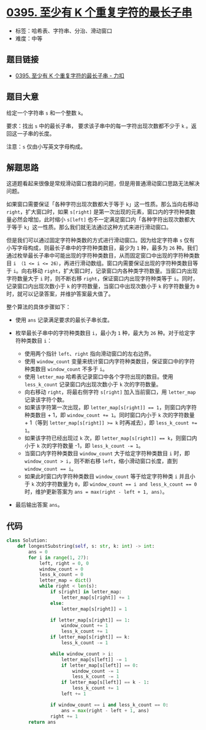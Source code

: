 # [0395. 至少有 K 个重复字符的最长子串](https://leetcode.cn/problems/longest-substring-with-at-least-k-repeating-characters/)

- 标签：哈希表、字符串、分治、滑动窗口
- 难度：中等

## 题目链接

- [0395. 至少有 K 个重复字符的最长子串 - 力扣](https://leetcode.cn/problems/longest-substring-with-at-least-k-repeating-characters/)

## 题目大意

给定一个字符串 `s` 和一个整数 `k`。

要求：找出 `s` 中的最长子串， 要求该子串中的每一字符出现次数都不少于 `k` 。返回这一子串的长度。

注意：`s` 仅由小写英文字母构成。

## 解题思路

这道题看起来很像是常规滑动窗口套路的问题，但是用普通滑动窗口思路无法解决问题。

如果窗口需要保证「各种字符出现次数都大于等于 `k`」这一性质。那么当向右移动 `right`，扩大窗口时，如果 `s[right]` 是第一次出现的元素，窗口内的字符种类数量必然会增加，此时缩小 `s[left]` 也不一定满足窗口内「各种字符出现次数都大于等于 `k`」这一性质。那么我们就无法通过这种方式来进行滑动窗口。

但是我们可以通过固定字符种类数的方式进行滑动窗口。因为给定字符串 `s` 仅有小写字母构成，则最长子串中的字符种类数目，最少为 `1` 种，最多为 `26` 种。我们通过枚举最长子串中可能出现的字符种类数目，从而固定窗口中出现的字符种类数目 `i （1 <= i <= 26）`，再进行滑动数组。窗口内需要保证出现的字符种类数目等于 `i`。向右移动 `right`，扩大窗口时，记录窗口内各种类字符数量。当窗口内出现字符数量大于 `i` 时，则不断右移 `right`，保证窗口内出现字符种类等于 `i`。同时，记录窗口内出现次数小于 `k` 的字符数量，当窗口中出现次数小于 `k` 的字符数量为 `0` 时，就可以记录答案，并维护答案最大值了。

整个算法的具体步骤如下：

- 使用 `ans` 记录满足要求的最长子串长度。

- 枚举最长子串中的字符种类数目 `i`，最小为 `1` 种，最大为 `26` 种。对于给定字符种类数目 `i`：
  - 使用两个指针 `left`、`right` 指向滑动窗口的左右边界。
  - 使用 `window_count` 变量来统计窗口内字符种类数目，保证窗口中的字符种类数目 `window_count` 不多于 `i`。
  - 使用 `letter_map` 哈希表记录窗口中各个字符出现的数目。使用 `less_k_count` 记录窗口内出现次数小于 `k` 次的字符数量。
  - 向右移动 `right`，将最右侧字符 `s[right]` 加入当前窗口，用 `letter_map` 记录该字符个数。
  - 如果该字符第一次出现，即 `letter_map[s[right]] == 1`，则窗口内字符种类数目 + 1，即 `window_count += 1`。同时窗口内小于 `k` 次的字符数量 + 1（等到 `letter_map[s[right]] >= k` 时再减去），即 `less_k_count += 1`。
  - 如果该字符已经出现过 `k` 次，即 `letter_map[s[right]] == k`，则窗口内小于 `k` 次的字符数量 -1，即 `less_k_count -= 1`。
  - 当窗口内字符种类数目 `window_count` 大于给定字符种类数目 `i` 时，即 `window_count > i`，则不断右移 `left`，缩小滑动窗口长度，直到 `window_count == i`。
  - 如果此时窗口内字符种类数目 `window_count` 等于给定字符种类 `i` 并且小于 `k` 次的字符数量为 `0`，即 `window_count == i and less_k_count == 0` 时，维护更新答案为 `ans = max(right - left + 1, ans)`。
- 最后输出答案 `ans`。

## 代码

```python
class Solution:
    def longestSubstring(self, s: str, k: int) -> int:
        ans = 0
        for i in range(1, 27):
            left, right = 0, 0
            window_count = 0
            less_k_count = 0
            letter_map = dict()
            while right < len(s):
                if s[right] in letter_map:
                    letter_map[s[right]] += 1
                else:
                    letter_map[s[right]] = 1

                if letter_map[s[right]] == 1:
                    window_count += 1
                    less_k_count += 1
                if letter_map[s[right]] == k:
                    less_k_count -= 1

                while window_count > i:
                    letter_map[s[left]] -= 1
                    if letter_map[s[left]] == 0:
                        window_count -= 1
                        less_k_count -= 1
                    if letter_map[s[left]] == k - 1:
                        less_k_count += 1
                    left += 1

                if window_count == i and less_k_count == 0:
                    ans = max(right - left + 1, ans)
                right += 1
        return ans
```

